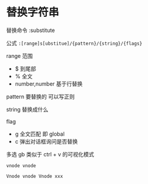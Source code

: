 # 替换字符串

替换命令 :substitute

公式 `:[range]s[ubstitue]/{pattern}/{string}/{flags}`

range 范围
* $ 到尾部
* % 全文
* number,number 基于行替换

pattern 要替换的 可以写正则

string 替换成什么

flag
* g 全文匹配 即 global
* c 弹出对话框询问是否替换

多选 gb 类似于 ctrl + v 的可视化模式

```
vnode vnode

Vnode vnode Vnode xxx
```